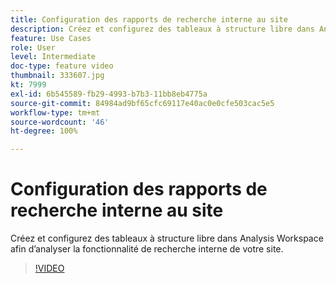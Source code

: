 ```yaml
---
title: Configuration des rapports de recherche interne au site
description: Créez et configurez des tableaux à structure libre dans Analysis Workspace afin dʼanalyser la fonctionnalité de recherche interne de votre site.
feature: Use Cases
role: User
level: Intermediate
doc-type: feature video
thumbnail: 333607.jpg
kt: 7999
exl-id: 6b545589-fb29-4993-b7b3-11bb8eb4775a
source-git-commit: 84984ad9bf65cfc69117e40ac0e0cfe503cac5e5
workflow-type: tm+mt
source-wordcount: '46'
ht-degree: 100%

---
```


# Configuration des rapports de recherche interne au site

Créez et configurez des tableaux à structure libre dans Analysis Workspace afin dʼanalyser la fonctionnalité de recherche interne de votre site.

>[!VIDEO](https://video.tv.adobe.com/v/3413471/?quality=12&learn=on&captions=fre_fr)
